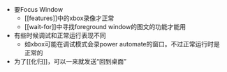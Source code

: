 - 要Focus Window
  - [[features]]中的xbox录像才正常
  - [[wait-for]]中寻找foreground window的图文的功能才能用
- 有些时候调试和正常运行表现不同
  - 如xbox可能在调试模式会录power automate的窗口。不过正常运行时是正常的
- 为了[[化归]]，可以一来就发送“回到桌面”